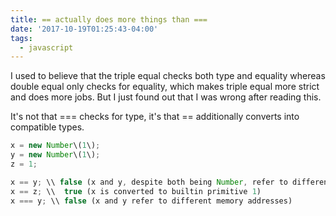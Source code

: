 ```yaml
---
title: == actually does more things than ===
date: '2017-10-19T01:25:43-04:00'
tags:
  - javascript
---
```

I used to believe that the triple equal checks both type and equality whereas double equal only checks for equality, which makes triple equal more strict and does more jobs. But I just found out that I was wrong after reading this.

> 
It's not that === checks for type, it's that == additionally converts into compatible types.

```js
x = new Number\(1\);
y = new Number\(1\);
z = 1;

x == y; \\ false (x and y, despite both being Number, refer to different memory addresses)
x == z; \\  true (x is converted to builtin primitive 1)
x === y; \\ false (x and y refer to different memory addresses)﻿
```

